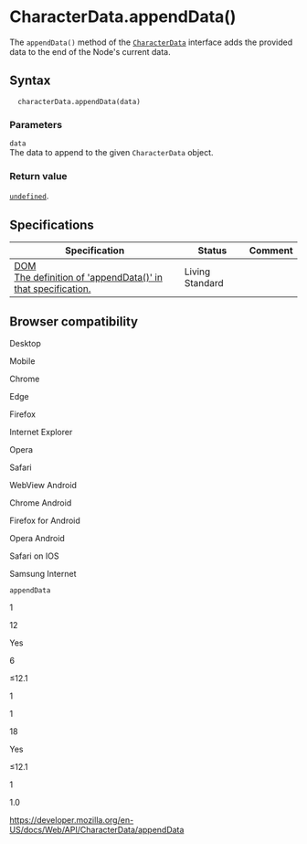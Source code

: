 # CharacterData.appendData()

The `appendData()` method of the [`CharacterData`](../characterdata) interface adds the provided data to the end of the Node's current data.

## Syntax

      characterData.appendData(data)

### Parameters

`data`  
The data to append to the given `CharacterData` object.

### Return value

[`undefined`](https://developer.mozilla.org/en-US/docs/Web/JavaScript/Reference/Global_Objects/undefined).

## Specifications

<table><thead><tr class="header"><th>Specification</th><th>Status</th><th>Comment</th></tr></thead><tbody><tr class="odd"><td><a href="https://dom.spec.whatwg.org/#dom-characterdata-appenddata">DOM<br />
<span class="small">The definition of 'appendData()' in that specification.</span></a></td><td><span class="spec-living">Living Standard</span></td><td></td></tr></tbody></table>

## Browser compatibility

Desktop

Mobile

Chrome

Edge

Firefox

Internet Explorer

Opera

Safari

WebView Android

Chrome Android

Firefox for Android

Opera Android

Safari on IOS

Samsung Internet

`appendData`

1

12

Yes

6

≤12.1

1

1

18

Yes

≤12.1

1

1.0

<a href="https://developer.mozilla.org/en-US/docs/Web/API/CharacterData/appendData" class="_attribution-link">https://developer.mozilla.org/en-US/docs/Web/API/CharacterData/appendData</a>
